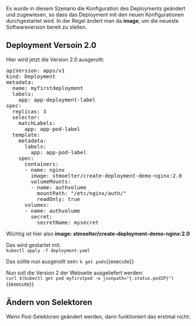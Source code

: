 Es wurde in diesem Szenario die Konfiguration des Deployments geändert und zugewiesen, so dass das Deployment mit den neuen Konfigurationen durchgestartet wird. In der Regel ändert man da **image**, um die neueste Softwareversion bereit zu stellen.

## Deployment Versoin 2.0
Hier wird jetzt die Version 2.0 ausgerollt:   
<pre class="file" data-filename="deployment.yaml" data-target="replace">
apiVersion: apps/v1
kind: Deployment
metadata:
  name: myfirstdeployment
  labels:
    app: app-deployment-label
spec:
  replicas: 3
  selector:
    matchLabels:
      app: app-pod-label
  template:
    metadata:
      labels:
        app: app-pod-label
    spec:
      containers:
      - name: nginx
        image: stmoelter/create-deployment-demo-nginx:2.0
        volumeMounts:
        - name: authvolume
          mountPath: "/etc/nginx/auth/"
          readOnly: true
      volumes:
      - name: authvolume
        secret:
          secretName: mysecret
</pre>   
   
Wichtig ist hier also **image: stmoelter/create-deployment-demo-nginx:2.0**   

Das wird gestartet mit:  
`kubectl apply -f deployment.yaml`  

Das sollte nun ausgerollt sein:
`k get pods`{{execute}}   

Nun soll die Version 2 der Webseite ausgeliefert werden:   
`curl $(kubectl get pod myfirstpod -o jsonpath="{.status.podIP}")`{{execute}}   

## Ändern von Selektoren
Wenn Pod-Selektoren geändert werden, dann funktioniert das erstmal nicht:   
   
  
